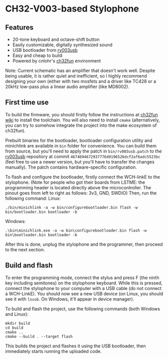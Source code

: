 # CH32-V003-based Stylophone

## Features
* 20-tone keyboard and octave-shift button
* Easily customizable, digitally synthesized sound
* USB bootloader from [rv003usb](https://github.com/cnlohr/rv003usb)
* Easy and cheap to build
* Powered by cnlohr's [ch32fun](https://github.com/cnlohr/ch32fun) environment

Note: Current schematic has an amplifier that doesn't work well.
Despite being usable, it is rather quiet and inefficient, so I highly recommend designing your own (either with two mosfets and a driver like TC428 or a 20kHz low-pass plus a linear audio amplifier (like MD8002).

## First time use
To build the firmware, you should firstly follow the instructions at [ch32fun wiki](https://github.com/cnlohr/ch32fun/wiki/Installation) to install the toolchain.
You will also need to install `cmake` (alternatively, you can try to somehow integrate the project into the make ecosystem of ch32fun).

Prebuilt binaries for the bootloader, bootloader configuration utility and minichlink are available in `bin` folder for convenience.
You can build them from source, but you'll need to apply the patch in `bin/rv003usb.patch` to the [rv003usb](https://github.com/cnlohr/rv003usb) repository at commit `4674694672937776d9196526dcf2af6adc5523bc` (feel free to use a newer version, but you'll have to transfer the changes manually).
The patch contains hardware-specific configuration.

To flash and configure the bootloader, firstly connect the WCH-linkE to the stylophone. (Note for people who got their boards from LSTME: the programming header is located directly above the microcontroller. The pinout goes from left to right as follows: 3v3, GND, SWDIO)
Then, run the following command:
Linux:
```shell
./bin/minichlink -a -w bin/configurebootloader.bin flash -w bin/bootloader.bin bootloader -b
```

Windows:
```shell
.\bin\minichlink.exe -a -w bin\configurebootloader.bin flash -w bin\bootloader.bin bootloader -b
```

After this is done, unplug the stylophone and the programmer, then proceed to the next section.

## Build and flash
To enter the programming mode, connect the stylus and press F (the ninth key including semitones) on the stylophone keyboard.
While this is pressed, connect the stylophone to your computer with a USB cable (do not connect a WCH-LinkE).
You should now see a new USB device (on Linux, you should see it with `lsusb`. On Windows, it'll appear in device manager).

To build and flash the project, use the following commands (both Windows and Linux):
```shell
mkdir build
cd build
cmake ..
cmake --build . --target flash
```
This builds the project and flashes it using the USB bootloader, then immediately starts running the uploaded code.
